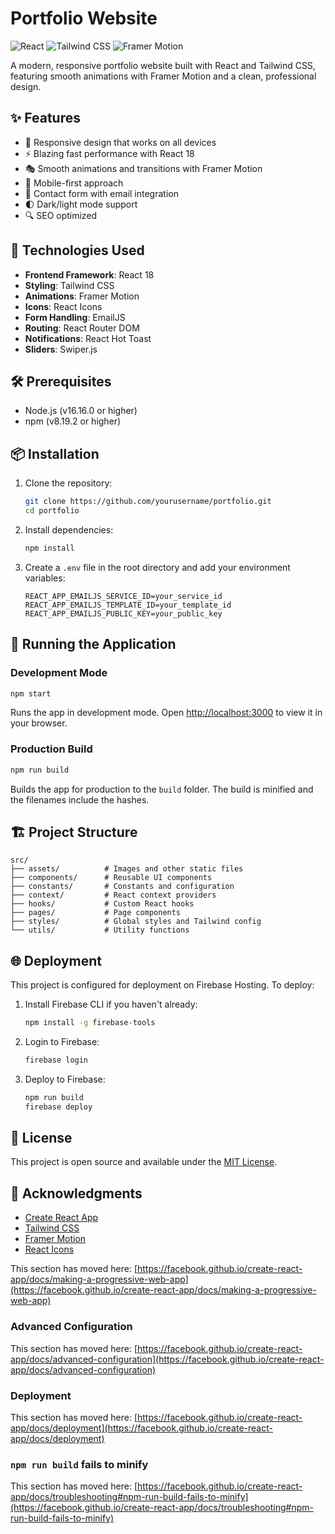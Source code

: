 # Portfolio Website

![React](https://img.shields.io/badge/React-20232A?style=for-the-badge&logo=react&logoColor=61DAFB)
![Tailwind CSS](https://img.shields.io/badge/Tailwind_CSS-38B2AC?style=for-the-badge&logo=tailwind-css&logoColor=white)
![Framer Motion](https://img.shields.io/badge/Framer_Motion-0055FF?style=for-the-badge&logo=framer&logoColor=white)

A modern, responsive portfolio website built with React and Tailwind CSS, featuring smooth animations with Framer Motion and a clean, professional design.

## ✨ Features

- 🎨 Responsive design that works on all devices
- ⚡ Blazing fast performance with React 18
- 🎭 Smooth animations and transitions with Framer Motion
- 📱 Mobile-first approach
- 📧 Contact form with email integration
- 🌓 Dark/light mode support
- 🔍 SEO optimized

## 🚀 Technologies Used

- **Frontend Framework**: React 18
- **Styling**: Tailwind CSS
- **Animations**: Framer Motion
- **Icons**: React Icons
- **Form Handling**: EmailJS
- **Routing**: React Router DOM
- **Notifications**: React Hot Toast
- **Sliders**: Swiper.js

## 🛠️ Prerequisites

- Node.js (v16.16.0 or higher)
- npm (v8.19.2 or higher)

## 📦 Installation

1. Clone the repository:
   ```bash
   git clone https://github.com/yourusername/portfolio.git
   cd portfolio
   ```

2. Install dependencies:
   ```bash
   npm install
   ```

3. Create a `.env` file in the root directory and add your environment variables:
   ```
   REACT_APP_EMAILJS_SERVICE_ID=your_service_id
   REACT_APP_EMAILJS_TEMPLATE_ID=your_template_id
   REACT_APP_EMAILJS_PUBLIC_KEY=your_public_key
   ```

## 🚀 Running the Application

### Development Mode

```bash
npm start
```

Runs the app in development mode. Open [http://localhost:3000](http://localhost:3000) to view it in your browser.

### Production Build

```bash
npm run build
```

Builds the app for production to the `build` folder. The build is minified and the filenames include the hashes.

## 🏗️ Project Structure

```
src/
├── assets/          # Images and other static files
├── components/      # Reusable UI components
├── constants/       # Constants and configuration
├── context/         # React context providers
├── hooks/           # Custom React hooks
├── pages/           # Page components
├── styles/          # Global styles and Tailwind config
└── utils/           # Utility functions
```

## 🌐 Deployment

This project is configured for deployment on Firebase Hosting. To deploy:

1. Install Firebase CLI if you haven't already:
   ```bash
   npm install -g firebase-tools
   ```

2. Login to Firebase:
   ```bash
   firebase login
   ```

3. Deploy to Firebase:
   ```bash
   npm run build
   firebase deploy
   ```

## 📄 License

This project is open source and available under the [MIT License](LICENSE).

## 🙏 Acknowledgments

- [Create React App](https://create-react-app.dev/)
- [Tailwind CSS](https://tailwindcss.com/)
- [Framer Motion](https://www.framer.com/motion/)
- [React Icons](https://react-icons.github.io/react-icons/)

This section has moved here: [https://facebook.github.io/create-react-app/docs/making-a-progressive-web-app](https://facebook.github.io/create-react-app/docs/making-a-progressive-web-app)

### Advanced Configuration

This section has moved here: [https://facebook.github.io/create-react-app/docs/advanced-configuration](https://facebook.github.io/create-react-app/docs/advanced-configuration)

### Deployment

This section has moved here: [https://facebook.github.io/create-react-app/docs/deployment](https://facebook.github.io/create-react-app/docs/deployment)

### `npm run build` fails to minify

This section has moved here: [https://facebook.github.io/create-react-app/docs/troubleshooting#npm-run-build-fails-to-minify](https://facebook.github.io/create-react-app/docs/troubleshooting#npm-run-build-fails-to-minify)
